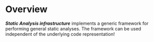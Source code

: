 # Overview
***Static Analysis infrastructure*** implements a generic framework for performing general 
static analyses. The framework can be used independent of the underlying code representation! 
